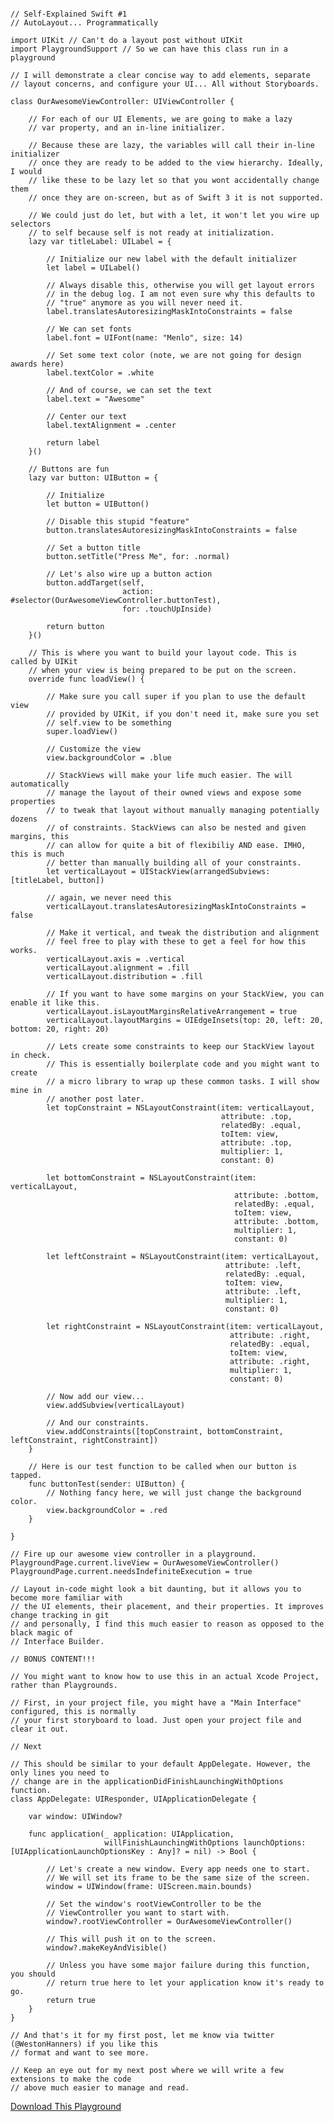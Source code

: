 <!--
Title: Self-Explained Swift #1
Description: Learn Programmatic Autolayout by Example
Date: 2016/12/28
Template: post
Blog: true
-->

<pre><code class='language-swift'>
// Self-Explained Swift #1
// AutoLayout... Programmatically

import UIKit // Can't do a layout post without UIKit
import PlaygroundSupport // So we can have this class run in a playground

// I will demonstrate a clear concise way to add elements, separate
// layout concerns, and configure your UI... All without Storyboards.

class OurAwesomeViewController: UIViewController {

    // For each of our UI Elements, we are going to make a lazy
    // var property, and an in-line initializer.

    // Because these are lazy, the variables will call their in-line initializer
    // once they are ready to be added to the view hierarchy. Ideally, I would
    // like these to be lazy let so that you wont accidentally change them
    // once they are on-screen, but as of Swift 3 it is not supported.

    // We could just do let, but with a let, it won't let you wire up selectors
    // to self because self is not ready at initialization.
    lazy var titleLabel: UILabel = {

        // Initialize our new label with the default initializer
        let label = UILabel()

        // Always disable this, otherwise you will get layout errors
        // in the debug log. I am not even sure why this defaults to
        // "true" anymore as you will never need it.
        label.translatesAutoresizingMaskIntoConstraints = false

        // We can set fonts
        label.font = UIFont(name: "Menlo", size: 14)

        // Set some text color (note, we are not going for design awards here)
        label.textColor = .white

        // And of course, we can set the text
        label.text = "Awesome"

        // Center our text
        label.textAlignment = .center

        return label
    }()

    // Buttons are fun
    lazy var button: UIButton = {

        // Initialize
        let button = UIButton()

        // Disable this stupid "feature"
        button.translatesAutoresizingMaskIntoConstraints = false

        // Set a button title
        button.setTitle("Press Me", for: .normal)

        // Let's also wire up a button action
        button.addTarget(self,
                         action: #selector(OurAwesomeViewController.buttonTest),
                         for: .touchUpInside)

        return button
    }()

    // This is where you want to build your layout code. This is called by UIKit
    // when your view is being prepared to be put on the screen.
    override func loadView() {

        // Make sure you call super if you plan to use the default view
        // provided by UIKit, if you don't need it, make sure you set
        // self.view to be something
        super.loadView()

        // Customize the view
        view.backgroundColor = .blue

        // StackViews will make your life much easier. The will automatically
        // manage the layout of their owned views and expose some properties
        // to tweak that layout without manually managing potentially dozens
        // of constraints. StackViews can also be nested and given margins, this
        // can allow for quite a bit of flexibiliy AND ease. IMHO, this is much
        // better than manually building all of your constraints.
        let verticalLayout = UIStackView(arrangedSubviews: [titleLabel, button])

        // again, we never need this
        verticalLayout.translatesAutoresizingMaskIntoConstraints = false

        // Make it vertical, and tweak the distribution and alignment
        // feel free to play with these to get a feel for how this works.
        verticalLayout.axis = .vertical
        verticalLayout.alignment = .fill
        verticalLayout.distribution = .fill

        // If you want to have some margins on your StackView, you can enable it like this.
        verticalLayout.isLayoutMarginsRelativeArrangement = true
        verticalLayout.layoutMargins = UIEdgeInsets(top: 20, left: 20, bottom: 20, right: 20)

        // Lets create some constraints to keep our StackView layout in check.
        // This is essentially boilerplate code and you might want to create
        // a micro library to wrap up these common tasks. I will show mine in
        // another post later.
        let topConstraint = NSLayoutConstraint(item: verticalLayout,
                                               attribute: .top,
                                               relatedBy: .equal,
                                               toItem: view,
                                               attribute: .top,
                                               multiplier: 1,
                                               constant: 0)

        let bottomConstraint = NSLayoutConstraint(item: verticalLayout,
                                                  attribute: .bottom,
                                                  relatedBy: .equal,
                                                  toItem: view,
                                                  attribute: .bottom,
                                                  multiplier: 1,
                                                  constant: 0)

        let leftConstraint = NSLayoutConstraint(item: verticalLayout,
                                                attribute: .left,
                                                relatedBy: .equal,
                                                toItem: view,
                                                attribute: .left,
                                                multiplier: 1,
                                                constant: 0)

        let rightConstraint = NSLayoutConstraint(item: verticalLayout,
                                                 attribute: .right,
                                                 relatedBy: .equal,
                                                 toItem: view,
                                                 attribute: .right,
                                                 multiplier: 1,
                                                 constant: 0)

        // Now add our view...
        view.addSubview(verticalLayout)

        // And our constraints.
        view.addConstraints([topConstraint, bottomConstraint, leftConstraint, rightConstraint])
    }

    // Here is our test function to be called when our button is tapped.
    func buttonTest(sender: UIButton) {
        // Nothing fancy here, we will just change the background color.
        view.backgroundColor = .red
    }

}

// Fire up our awesome view controller in a playground.
PlaygroundPage.current.liveView = OurAwesomeViewController()
PlaygroundPage.current.needsIndefiniteExecution = true

// Layout in-code might look a bit daunting, but it allows you to become more familiar with
// the UI elements, their placement, and their properties. It improves change tracking in git
// and personally, I find this much easier to reason as opposed to the black magic of
// Interface Builder.

// BONUS CONTENT!!!

// You might want to know how to use this in an actual Xcode Project, rather than Playgrounds.

// First, in your project file, you might have a "Main Interface" configured, this is normally
// your first storyboard to load. Just open your project file and clear it out.

// Next

// This should be similar to your default AppDelegate. However, the only lines you need to
// change are in the applicationDidFinishLaunchingWithOptions function.
class AppDelegate: UIResponder, UIApplicationDelegate {

    var window: UIWindow?

    func application(_ application: UIApplication,
                     willFinishLaunchingWithOptions launchOptions: [UIApplicationLaunchOptionsKey : Any]? = nil) -> Bool {

        // Let's create a new window. Every app needs one to start.
        // We will set its frame to be the same size of the screen.
        window = UIWindow(frame: UIScreen.main.bounds)

        // Set the window's rootViewController to be the
        // ViewController you want to start with.
        window?.rootViewController = OurAwesomeViewController()

        // This will push it on to the screen.
        window?.makeKeyAndVisible()

        // Unless you have some major failure during this function, you should
        // return true here to let your application know it's ready to go.
        return true
    }
}

// And that's it for my first post, let me know via twitter (@WestonHanners) if you like this
// format and want to see more.

// Keep an eye out for my next post where we will write a few extensions to make the code
// above much easier to manage and read.
</code></pre>

[Download This Playground][1]

[1]: content/downloads/1-Layout.zip